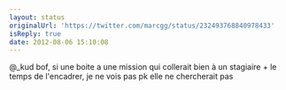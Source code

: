 ```yaml
---
layout: status
originalUrl: 'https://twitter.com/marcgg/status/232493768840978433'
isReply: true
date: 2012-08-06 15:10:08
---
```


@_kud bof, si une boite a une mission qui collerait bien à un stagiaire + le temps de l'encadrer, je ne vois pas pk elle ne chercherait pas
